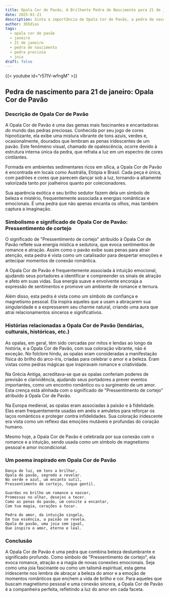 ```yaml
---
title: Opala Cor de Pavão, A Brilhante Pedra de Nascimento para 21 de janeiro
date: 2025-01-21
description: Sinta a importância de Opala Cor de Pavão, a pedra de nascimento de 21 de janeiro que simboliza Pressentimento de cortejo. Deixe que sua beleza e significado iluminem seu dia.
author: 365dias
tags:
  - opala cor de pavão
  - janeiro
  - 21 de janeiro
  - pedra de nascimento
  - pedra preciosa
  - joia
draft: false
---
```


{{< youtube id="r57IV-wfngM" >}}


## Pedra de nascimento para 21 de janeiro: Opala Cor de Pavão

### Descrição de Opala Cor de Pavão

A Opala Cor de Pavão é uma das gemas mais fascinantes e encantadoras do mundo das pedras preciosas. Conhecida por seu jogo de cores hipnotizante, ela exibe uma mistura vibrante de tons azuis, verdes e, ocasionalmente, dourados que lembram as penas iridescentes de um pavão. Este fenômeno visual, chamado de opalescência, ocorre devido à estrutura interna única da pedra, que refrata a luz em um espectro de cores cintilantes.

Formada em ambientes sedimentares ricos em sílica, a Opala Cor de Pavão é encontrada em locais como Austrália, Etiópia e Brasil. Cada peça é única, com padrões e cores que parecem dançar sob a luz, tornando-a altamente valorizada tanto por joalheiros quanto por colecionadores.

Sua aparência exótica e seu brilho sedutor fazem dela um símbolo de beleza e mistério, frequentemente associada a energias românticas e emocionais. É uma pedra que não apenas encanta os olhos, mas também captura a imaginação.

### Simbolismo e significado de Opala Cor de Pavão: Pressentimento de cortejo

O significado de "Pressentimento de cortejo" atribuído à Opala Cor de Pavão reflete sua energia mística e sedutora, que evoca sentimentos de romance e atração. Assim como o pavão exibe suas penas para atrair atenção, esta pedra é vista como um catalisador para despertar emoções e antecipar momentos de conexão romântica.

A Opala Cor de Pavão é frequentemente associada à intuição emocional, ajudando seus portadores a identificar e compreender os sinais de atração e afeto em suas vidas. Sua energia suave e envolvente encoraja a expressão de sentimentos e promove um ambiente de romance e ternura.

Além disso, esta pedra é vista como um símbolo de confiança e magnetismo pessoal. Ela inspira aqueles que a usam a abraçarem sua singularidade e a expressarem seu charme natural, criando uma aura que atrai relacionamentos sinceros e significativos.

### Histórias relacionadas a Opala Cor de Pavão (lendárias, culturais, históricas, etc.)

As opalas, em geral, têm sido cercadas por mitos e lendas ao longo da história, e a Opala Cor de Pavão, com sua coloração vibrante, não é exceção. No folclore hindu, as opalas eram consideradas a manifestação física do brilho do arco-íris, criadas para celebrar o amor e a beleza. Eram vistas como pedras mágicas que inspiravam romance e criatividade.

Na Grécia Antiga, acreditava-se que as opalas conferiam poderes de previsão e clarividência, ajudando seus portadores a prever eventos importantes, como um encontro romântico ou o surgimento de um amor. Esta crença está alinhada com o significado de "Pressentimento de cortejo" atribuído à Opala Cor de Pavão.

Na Europa medieval, as opalas eram associadas à paixão e à fidelidade. Elas eram frequentemente usadas em anéis e amuletos para reforçar os laços românticos e proteger contra infidelidades. Sua coloração iridescente era vista como um reflexo das emoções mutáveis e profundas do coração humano.

Mesmo hoje, a Opala Cor de Pavão é celebrada por sua conexão com o romance e a intuição, sendo usada como um símbolo de magnetismo pessoal e amor incondicional.

### Um poema inspirado em Opala Cor de Pavão

```
Dança de luz, em tons a brilhar,  
Opala de pavão, segredo a revelar.  
No verde e azul, um encanto sutil,  
Pressentimento de cortejo, toque gentil.  

Guardas no brilho um romance a nascer,  
Promessas no olhar, desejos a tecer.  
Como as penas do pavão, um convite a encantar,  
Com tua magia, corações a tocar.  

Pedra do amor, da intuição singela,  
Em tua essência, a paixão se revela.  
Opala de pavão, uma joia sem igual,  
Que inspira o amor, eterno e leal.  
```

### Conclusão

A Opala Cor de Pavão é uma pedra que combina beleza deslumbrante e significado profundo. Como símbolo de "Pressentimento de cortejo", ela evoca romance, atração e a magia de novas conexões emocionais. Seja como uma joia fascinante ou como um talismã espiritual, esta gema iridescente nos lembra de abraçar a beleza do amor e a emoção de momentos românticos que enchem a vida de brilho e cor. Para aqueles que buscam magnetismo pessoal e uma conexão sincera, a Opala Cor de Pavão é a companheira perfeita, refletindo a luz do amor em cada faceta.